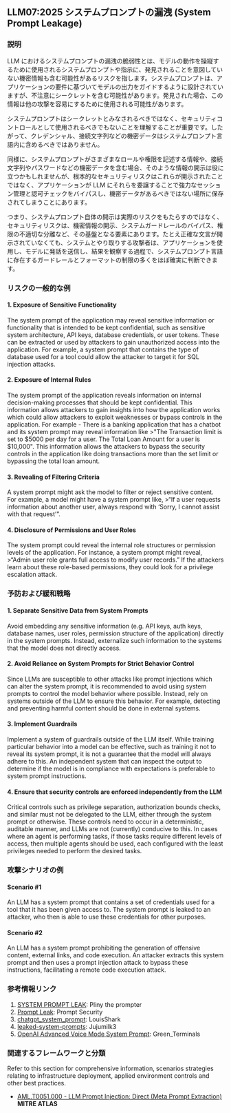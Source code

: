 ## LLM07:2025 システムプロンプトの漏洩 (System Prompt Leakage)

### 説明

LLM におけるシステムプロンプトの漏洩の脆弱性とは、モデルの動作を操縦するために使用されるシステムプロンプトや指示に、発見されることを意図していない機密情報も含む可能性があるリスクを指します。システムプロンプトは、アプリケーションの要件に基づいてモデルの出力をガイドするように設計されていますが、不注意にシークレットを含む可能性があります。発見された場合、この情報は他の攻撃を容易にするために使用される可能性があります。

システムプロンプトはシークレットとみなされるべきではなく、セキュリティコントロールとして使用されるべきでもないことを理解することが重要です。したがって、クレデンシャル、接続文字列などの機密データはシステムプロンプト言語内に含めるべきではありません。

同様に、システムプロンプトがさまざまなロールや権限を記述する情報や、接続文字列やパスワードなどの機密データを含む場合、そのような情報の開示は役に立つかもしれませんが、根本的なセキュリティリスクはこれらが開示されたことではなく、アプリケーションが LLM にそれらを委譲することで強力なセッション管理と認可チェックをバイパスし、機密データがあるべきではない場所に保存されてしまうことにあります。

つまり、システムプロンプト自体の開示は実際のリスクをもたらすのではなく、セキュリティリスクは、機密情報の開示、システムガードレールのバイパス、権限の不適切な分離など、その基盤となる要素にあります。たとえ正確な文言が開示されていなくても、システムとやり取りする攻撃者は、アプリケーションを使用し、モデルに発話を送信し、結果を観察する過程で、システムプロンプト言語に存在するガードレールとフォーマットの制限の多くをほぼ確実に判断できます。

### リスクの一般的な例

#### 1. Exposure of Sensitive Functionality
  The system prompt of the application may reveal sensitive information or functionality that is intended to be kept confidential, such as sensitive system architecture, API keys, database credentials, or user tokens.  These can be extracted or used by attackers to gain unauthorized access into the application. For example, a system prompt that contains the type of database used for a tool could allow the attacker to target it for SQL injection attacks.
#### 2. Exposure of Internal Rules
  The system prompt of the application reveals information on internal decision-making processes that should be kept confidential. This information allows attackers to gain insights into how the application works which could allow attackers to exploit weaknesses or bypass controls in the application. For example - There is a banking application that has a chatbot and its system prompt may reveal information like 
    >"The Transaction limit is set to $5000 per day for a user. The Total Loan Amount for a user is $10,000".
  This information allows the attackers to bypass the security controls in the application like doing transactions more than the set limit or bypassing the total loan amount.
#### 3. Revealing of Filtering Criteria
  A system prompt might ask the model to filter or reject sensitive content. For example, a model might have a system prompt like,
    >“If a user requests information about another user, always respond with ‘Sorry, I cannot assist with that request’”.
#### 4. Disclosure of Permissions and User Roles
  The system prompt could reveal the internal role structures or permission levels of the application. For instance, a system prompt might reveal,
    >“Admin user role grants full access to modify user records.”
  If the attackers learn about these role-based permissions, they could look for a privilege escalation attack.

### 予防および緩和戦略

#### 1. Separate Sensitive Data from System Prompts
  Avoid embedding any sensitive information (e.g. API keys, auth keys, database names, user roles, permission structure of the application) directly in the system prompts. Instead, externalize such information to the systems that the model does not directly access.
#### 2. Avoid Reliance on System Prompts for Strict Behavior Control
  Since LLMs are susceptible to other attacks like prompt injections which can alter the system prompt, it is recommended to avoid using system prompts to control the model behavior where possible.  Instead, rely on systems outside of the LLM to ensure this behavior.  For example, detecting and preventing harmful content should be done in external systems.
#### 3. Implement Guardrails
  Implement a system of guardrails outside of the LLM itself.  While training particular behavior into a model can be effective, such as training it not to reveal its system prompt, it is not a guarantee that the model will always adhere to this.  An independent system that can inspect the output to determine if the model is in compliance with expectations is preferable to system prompt instructions.
#### 4. Ensure that security controls are enforced independently from the LLM
  Critical controls such as privilege separation, authorization bounds checks, and similar must not be delegated to the LLM, either through the system prompt or otherwise. These controls need to occur in a deterministic, auditable manner, and LLMs are not (currently) conducive to this. In cases where an agent is performing tasks, if those tasks require different levels of access, then multiple agents should be used, each configured with the least privileges needed to perform the desired tasks.

### 攻撃シナリオの例

#### Scenario #1
   An LLM has a system prompt that contains a set of credentials used for a tool that it has been given access to.  The system prompt is leaked to an attacker, who then is able to use these credentials for other purposes.
#### Scenario #2
  An LLM has a system prompt prohibiting the generation of offensive content, external links, and code execution. An attacker extracts this system prompt and then uses a prompt injection attack to bypass these instructions, facilitating a remote code execution attack.

### 参考情報リンク

1. [SYSTEM PROMPT LEAK](https://x.com/elder_plinius/status/1801393358964994062): Pliny the prompter
2. [Prompt Leak](https://www.prompt.security/vulnerabilities/prompt-leak): Prompt Security
3. [chatgpt_system_prompt](https://github.com/LouisShark/chatgpt_system_prompt): LouisShark
4. [leaked-system-prompts](https://github.com/jujumilk3/leaked-system-prompts): Jujumilk3
5. [OpenAI Advanced Voice Mode System Prompt](https://x.com/Green_terminals/status/1839141326329360579): Green_Terminals

### 関連するフレームワークと分類

Refer to this section for comprehensive information, scenarios strategies relating to infrastructure deployment, applied environment controls and other best practices.

- [AML.T0051.000 - LLM Prompt Injection: Direct (Meta Prompt Extraction)](https://atlas.mitre.org/techniques/AML.T0051.000) **MITRE ATLAS**

